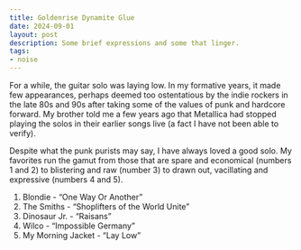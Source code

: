 ```yaml
---
title: Goldenrise Dynamite Glue
date: 2024-09-01
layout: post
description: Some brief expressions and some that linger.
tags: 
- noise
---
```


For a while, the guitar solo was laying low. In my formative years, it made few appearances, perhaps deemed too ostentatious by the indie rockers in the late 80s and 90s after taking some of the values of punk and hardcore forward. My brother told me a few years ago that Metallica had stopped playing the solos in their earlier songs live (a fact I have not been able to verify). 

Despite what the punk purists may say, I have always loved a good solo. My favorites run the gamut from those that are spare and economical (numbers 1 and 2) to blistering and raw (number 3) to drawn out, vacillating and expressive (numbers 4 and 5).  

1. Blondie - “One Way Or Another”
2. The Smiths - “Shoplifters of the World Unite”
3. Dinosaur Jr. - “Raisans”
4. Wilco - “Impossible Germany”
5. My Morning Jacket - “Lay Low”





